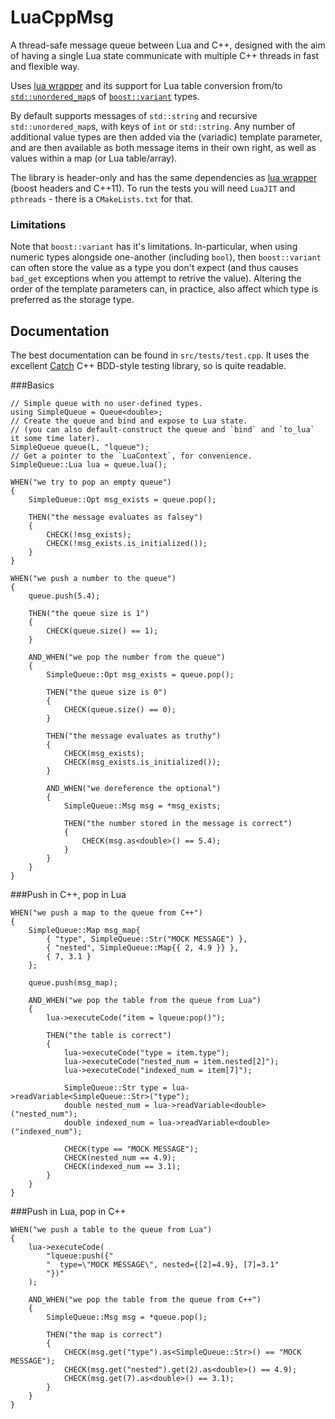 # LuaCppMsg
A thread-safe message queue between Lua and C++, designed with the aim of having a single 
Lua state communicate with multiple C++ threads in fast and flexible way.

Uses [lua wrapper](https://github.com/ahupowerdns/luawrapper) and its support for Lua table 
conversion from/to 
[`std::unordered_map`](http://en.cppreference.com/w/cpp/container/unordered_map)s 
of [`boost::variant`](http://www.boost.org/doc/libs/1_61_0/doc/html/variant.html) types.

By default supports messages of `std::string` and 
recursive `std::unordered_map`s, with keys of `int` or `std::string`.  Any number of additional 
value types are then added via the (variadic) template parameter, and are then available as both 
message items in their own right, as well as values within a map (or Lua table/array).

The library is header-only and has the same dependencies as 
[lua wrapper](https://github.com/ahupowerdns/luawrapper) (boost headers and  C++11).  To run the 
tests you will need `LuaJIT` and `pthreads` - there is a `CMakeLists.txt`
for that.

### Limitations
Note that `boost::variant` has it's limitations.  In-particular, when using numeric types
alongside one-another (including `bool`), then `boost::variant` can often store the value as a 
type you don't expect (and thus causes `bad_get` exceptions when you attempt to retrive the value).
Altering the order of the template parameters can, in practice, also affect which type is 
preferred as the storage type.

## Documentation
The best documentation can be found in `src/tests/test.cpp`.  It uses the excellent
[Catch](https://github.com/philsquared/Catch) C++ BDD-style testing library, so is quite readable.

###Basics
```
// Simple queue with no user-defined types.
using SimpleQueue = Queue<double>;
// Create the queue and bind and expose to Lua state.
// (you can also default-construct the queue and `bind` and `to_lua` it some time later).
SimpleQueue queue(L, "lqueue");
// Get a pointer to the `LuaContext`, for convenience. 
SimpleQueue::Lua lua = queue.lua();
```
```
WHEN("we try to pop an empty queue")
{
	SimpleQueue::Opt msg_exists = queue.pop();

	THEN("the message evaluates as falsey")
	{
		CHECK(!msg_exists);
		CHECK(!msg_exists.is_initialized());
	}
}

WHEN("we push a number to the queue")
{
	queue.push(5.4);

	THEN("the queue size is 1")
	{
		CHECK(queue.size() == 1);
	}

	AND_WHEN("we pop the number from the queue")
	{
		SimpleQueue::Opt msg_exists = queue.pop();

		THEN("the queue size is 0")
		{
			CHECK(queue.size() == 0);
		}

		THEN("the message evaluates as truthy")
		{
			CHECK(msg_exists);
			CHECK(msg_exists.is_initialized());
		}

		AND_WHEN("we dereference the optional")
		{
			SimpleQueue::Msg msg = *msg_exists;

			THEN("the number stored in the message is correct")
			{
				CHECK(msg.as<double>() == 5.4);
			}
		}
	}
}
```		

###Push in C++, pop in Lua

```
WHEN("we push a map to the queue from C++")
{
	SimpleQueue::Map msg_map{
		{ "type", SimpleQueue::Str("MOCK MESSAGE") },
		{ "nested", SimpleQueue::Map{{ 2, 4.9 }} },
		{ 7, 3.1 }
	};

	queue.push(msg_map);

	AND_WHEN("we pop the table from the queue from Lua")
	{
		lua->executeCode("item = lqueue:pop()");

		THEN("the table is correct")
		{
			lua->executeCode("type = item.type");
			lua->executeCode("nested_num = item.nested[2]");
			lua->executeCode("indexed_num = item[7]");

			SimpleQueue::Str type = lua->readVariable<SimpleQueue::Str>("type");
			double nested_num = lua->readVariable<double>("nested_num");
			double indexed_num = lua->readVariable<double>("indexed_num");

			CHECK(type == "MOCK MESSAGE");
			CHECK(nested_num == 4.9);
			CHECK(indexed_num == 3.1);
		}
	}
}
```

###Push in Lua, pop in C++
```
WHEN("we push a table to the queue from Lua")
{
	lua->executeCode(
		"lqueue:push({"
		"  type=\"MOCK MESSAGE\", nested={[2]=4.9}, [7]=3.1"
		"})"
	);

	AND_WHEN("we pop the table from the queue from C++")
	{
		SimpleQueue::Msg msg = *queue.pop();

		THEN("the map is correct")
		{
			CHECK(msg.get("type").as<SimpleQueue::Str>() == "MOCK MESSAGE");
			CHECK(msg.get("nested").get(2).as<double>() == 4.9);
			CHECK(msg.get(7).as<double>() == 3.1);
		}
	}
}
```